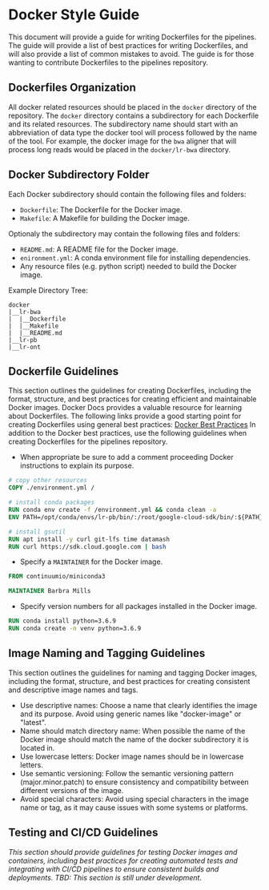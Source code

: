# Docker Style Guide
This document will provide a guide for writing Dockerfiles for the pipelines.  
The guide will provide a list of best practices for writing Dockerfiles, and will also 
provide a list of common mistakes to avoid. The guide is for those wanting to contribute
Dockerfiles to the pipelines repository.


## Dockerfiles Organization
All docker related resources should be placed in the `docker` directory of the repository. The `docker` directory
contains a subdirectory for each Dockerfile and its related resources. The subdirectory name should 
start with an abbreviation of data type the docker tool will process followed by the name of the tool.
For example, the docker image for the `bwa` aligner that will process long reads would be placed in the `docker/lr-bwa` directory. 

## Docker Subdirectory Folder
Each Docker subdirectory should contain the following files and folders:  

- `Dockerfile`: The Dockerfile for the Docker image.
- `Makefile`: A Makefile for building the Docker image.

Optionaly the subdirectory may contain the following files and folders:  

- `README.md`: A README file for the Docker image.
- `enironment.yml`: A conda environment file for installing dependencies.
- Any resource files (e.g. python script) needed to build the Docker image.

Example Directory Tree:  

```Text
docker
|__lr-bwa
|  |__Dockerfile
|  |__Makefile
|  |__README.md
|__lr-pb
|__lr-ont
```


## Dockerfile Guidelines 
This section outlines the guidelines for creating Dockerfiles, including the format, structure, and best practices for creating efficient and maintainable Docker images.
Docker Docs provides a valuable resource for learning about Dockerfiles. The following 
links provide a good starting point for creating Dockerfiles using general best practices: [Docker Best Practices](https://docs.docker.com/develop/develop-images/dockerfile_best-practices/)
In addition to the Docker best practices, use the following guidelines when creating Dockerfiles for the pipelines repository.

- When appropriate be sure to add a comment proceeding Docker instructions to explain its purpose.
```Dockerfile
# copy other resources
COPY ./environment.yml /

# install conda packages
RUN conda env create -f /environment.yml && conda clean -a
ENV PATH=/opt/conda/envs/lr-pb/bin/:/root/google-cloud-sdk/bin/:${PATH}

# install gsutil
RUN apt install -y curl git-lfs time datamash
RUN curl https://sdk.cloud.google.com | bash
```

- Specify a `MAINTAINER` for the Docker image.
```Dockerfile
FROM continuumio/miniconda3

MAINTAINER Barbra Mills
```

- Specify version numbers for all packages installed in the Docker image.
```Dockerfile
RUN conda install python=3.6.9
RUN conda create -n venv python=3.6.9 
```


## Image Naming and Tagging Guidelines  
This section outlines the guidelines for naming and tagging Docker images, including the format, structure, and best practices for creating consistent and descriptive image names and tags.

* Use descriptive names: Choose a name that clearly identifies the image and its purpose. Avoid using generic names like "docker-image" or "latest".
* Name should match directory name: When possible the name of the Docker image should match the name of the docker subdirectory it is located in.
* Use lowercase letters: Docker image names should be in lowercase letters.
* Use semantic versioning: Follow the semantic versioning pattern (major.minor.patch) to ensure consistency and compatibility between different versions of the image.
* Avoid special characters: Avoid using special characters in the image name or tag, as it may cause issues with some systems or platforms.
 

## Testing and CI/CD Guidelines 
_This section should provide guidelines for testing Docker images and containers, including best practices for creating automated tests and integrating with CI/CD pipelines to ensure consistent builds and deployments.
TBD: This section is still under development._
